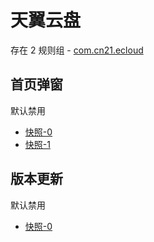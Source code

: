 # 天翼云盘

存在 2 规则组 - [com.cn21.ecloud](/src/apps/com.cn21.ecloud.ts)

## 首页弹窗

默认禁用

- [快照-0](https://i.gkd.li/i/12865481)
- [快照-1](https://i.gkd.li/i/12865488)

## 版本更新

默认禁用

- [快照-0](https://i.gkd.li/i/13399488)
